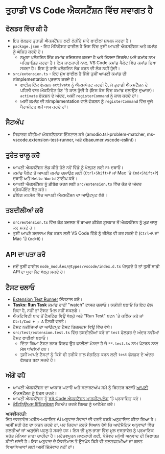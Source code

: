 # ਤੁਹਾਡੀ VS Code ਐਕਸਟੈਂਸ਼ਨ ਵਿੱਚ ਸਵਾਗਤ ਹੈ

## ਫੋਲਡਰ ਵਿੱਚ ਕੀ ਹੈ

* ਇਹ ਫੋਲਡਰ ਤੁਹਾਡੀ ਐਕਸਟੈਂਸ਼ਨ ਲਈ ਲੋੜੀਂਦੇ ਸਾਰੇ ਫਾਈਲਾਂ ਸ਼ਾਮਲ ਕਰਦਾ ਹੈ।
* `package.json` - ਇਹ ਮੈਨਿਫੈਸਟ ਫਾਈਲ ਹੈ ਜਿਸ ਵਿੱਚ ਤੁਸੀਂ ਆਪਣੀ ਐਕਸਟੈਂਸ਼ਨ ਅਤੇ ਕਮਾਂਡ ਨੂੰ ਘੋਸ਼ਿਤ ਕਰਦੇ ਹੋ।
  * ਨਮੂਨਾ ਪਲੱਗਇਨ ਇੱਕ ਕਮਾਂਡ ਰਜਿਸਟਰ ਕਰਦਾ ਹੈ ਅਤੇ ਇਸਦਾ ਸਿਰਲੇਖ ਅਤੇ ਕਮਾਂਡ ਨਾਮ ਪਰਿਭਾਸ਼ਿਤ ਕਰਦਾ ਹੈ। ਇਸ ਜਾਣਕਾਰੀ ਨਾਲ, VS Code ਕਮਾਂਡ ਪੈਲੇਟ ਵਿੱਚ ਕਮਾਂਡ ਦਿਖਾ ਸਕਦਾ ਹੈ। ਇਸ ਨੂੰ ਹਾਲੇ ਪਲੱਗਇਨ ਲੋਡ ਕਰਨ ਦੀ ਲੋੜ ਨਹੀਂ ਹੁੰਦੀ।
* `src/extension.ts` - ਇਹ ਮੁੱਖ ਫਾਈਲ ਹੈ ਜਿੱਥੇ ਤੁਸੀਂ ਆਪਣੀ ਕਮਾਂਡ ਦੀ ਨImplementation ਪ੍ਰਦਾਨ ਕਰਦੇ ਹੋ।
  * ਫਾਈਲ ਇੱਕ ਫੰਕਸ਼ਨ `activate` ਨੂੰ ਐਕਸਪੋਰਟ ਕਰਦੀ ਹੈ, ਜੋ ਤੁਹਾਡੀ ਐਕਸਟੈਂਸ਼ਨ ਦੇ ਪਹਿਲੀ ਵਾਰ ਐਕਟਿਵੇਟ ਹੋਣ 'ਤੇ ਕਾਲ ਹੁੰਦੀ ਹੈ (ਇਸ ਕੇਸ ਵਿੱਚ ਕਮਾਂਡ ਚਲਾਉਣ ਦੁਆਰਾ)। `activate` ਫੰਕਸ਼ਨ ਦੇ ਅੰਦਰ, ਅਸੀਂ `registerCommand` ਨੂੰ ਕਾਲ ਕਰਦੇ ਹਾਂ।
  * ਅਸੀਂ ਕਮਾਂਡ ਦੀ ਨImplementation ਵਾਲੇ ਫੰਕਸ਼ਨ ਨੂੰ `registerCommand` ਵਿੱਚ ਦੂਜੇ ਪੈਰਾਮੀਟਰ ਵਜੋਂ ਪਾਸ ਕਰਦੇ ਹਾਂ।

## ਸੈਟਅੱਪ

* ਸਿਫਾਰਸ਼ ਕੀਤੀਆਂ ਐਕਸਟੈਂਸ਼ਨਸ ਇੰਸਟਾਲ ਕਰੋ (amodio.tsl-problem-matcher, ms-vscode.extension-test-runner, ਅਤੇ dbaeumer.vscode-eslint)।

## ਤੁਰੰਤ ਚਾਲੂ ਕਰੋ

* ਆਪਣੀ ਐਕਸਟੈਂਸ਼ਨ ਲੋਡ ਕੀਤੇ ਹੋਏ ਨਵੇਂ ਵਿੰਡੋ ਨੂੰ ਖੋਲ੍ਹਣ ਲਈ `F5` ਦਬਾਓ।
* ਕਮਾਂਡ ਪੈਲੇਟ ਤੋਂ ਆਪਣੀ ਕਮਾਂਡ ਚਲਾਉਣ ਲਈ (`Ctrl+Shift+P` ਜਾਂ Mac 'ਤੇ `Cmd+Shift+P`) ਦਬਾਓ ਅਤੇ `Hello World` ਟਾਈਪ ਕਰੋ।
* ਆਪਣੀ ਐਕਸਟੈਂਸ਼ਨ ਨੂੰ ਡੀਬੱਗ ਕਰਨ ਲਈ `src/extension.ts` ਵਿੱਚ ਕੋਡ ਦੇ ਅੰਦਰ ਬ੍ਰੇਕਪੌਇੰਟ ਸੈਟ ਕਰੋ।
* ਡੀਬੱਗ ਕਨਸੋਲ ਵਿੱਚ ਆਪਣੀ ਐਕਸਟੈਂਸ਼ਨ ਦਾ ਆਉਟਪੁਟ ਲੱਭੋ।

## ਤਬਦੀਲੀਆਂ ਕਰੋ

* `src/extension.ts` ਵਿੱਚ ਕੋਡ ਬਦਲਣ ਤੋਂ ਬਾਅਦ ਡੀਬੱਗ ਟੂਲਬਾਰ ਤੋਂ ਐਕਸਟੈਂਸ਼ਨ ਨੂੰ ਮੁੜ ਚਾਲੂ ਕਰ ਸਕਦੇ ਹੋ।
* ਤੁਸੀਂ ਆਪਣੇ ਬਦਲਾਅ ਲੋਡ ਕਰਨ ਲਈ VS Code ਵਿੰਡੋ ਨੂੰ ਰੀਲੋਡ ਵੀ ਕਰ ਸਕਦੇ ਹੋ (`Ctrl+R` ਜਾਂ Mac 'ਤੇ `Cmd+R`)।

## API ਦਾ ਪਤਾ ਕਰੋ

* ਜਦੋਂ ਤੁਸੀਂ ਫਾਈਲ `node_modules/@types/vscode/index.d.ts` ਖੋਲ੍ਹਦੇ ਹੋ ਤਾਂ ਤੁਸੀਂ ਸਾਡੀ API ਦਾ ਪੂਰਾ ਸੈੱਟ ਖੋਲ੍ਹ ਸਕਦੇ ਹੋ।

## ਟੈਸਟ ਚਲਾਓ

* [Extension Test Runner](https://marketplace.visualstudio.com/items?itemName=ms-vscode.extension-test-runner) ਇੰਸਟਾਲ ਕਰੋ।
* **Tasks: Run Task** ਕਮਾਂਡ ਰਾਹੀਂ "watch" ਟਾਸਕ ਚਲਾਓ। ਯਕੀਨੀ ਬਣਾਓ ਕਿ ਇਹ ਚੱਲ ਰਿਹਾ ਹੈ, ਨਹੀਂ ਤਾਂ ਟੈਸਟ ਮਿਲ ਨਹੀਂ ਸਕਣਗੇ।
* ਐਕਟਿਵਿਟੀ ਬਾਰ ਤੋਂ ਟੈਸਟਿੰਗ ਵਿਊ ਖੋਲ੍ਹੋ ਅਤੇ "Run Test" ਬਟਨ 'ਤੇ ਕਲਿੱਕ ਕਰੋ ਜਾਂ `Ctrl/Cmd + ; A` ਹੌਟਕੀ ਵਰਤੋ।
* ਟੈਸਟ ਨਤੀਜਿਆਂ ਦਾ ਆਉਟਪੁਟ ਟੈਸਟ ਰਿਜ਼ਲਟਸ ਵਿਊ ਵਿੱਚ ਵੇਖੋ।
* `src/test/extension.test.ts` ਵਿੱਚ ਤਬਦੀਲੀਆਂ ਕਰੋ ਜਾਂ `test` ਫੋਲਡਰ ਦੇ ਅੰਦਰ ਨਵੀਆਂ ਟੈਸਟ ਫਾਈਲਾਂ ਬਣਾਓ।
  * ਦਿੱਤਾ ਗਿਆ ਟੈਸਟ ਰਨਰ ਸਿਰਫ ਉਹ ਫਾਈਲਾਂ ਮੰਨਦਾ ਹੈ ਜੋ `**.test.ts` ਨਾਮ ਪੈਟਰਨ ਨਾਲ ਮੇਲ ਖਾਂਦੀਆਂ ਹਨ।
  * ਤੁਸੀਂ ਆਪਣੇ ਟੈਸਟਾਂ ਨੂੰ ਕਿਸੇ ਵੀ ਤਰੀਕੇ ਨਾਲ ਸੰਗਠਿਤ ਕਰਨ ਲਈ `test` ਫੋਲਡਰ ਦੇ ਅੰਦਰ ਫੋਲਡਰ ਬਣਾ ਸਕਦੇ ਹੋ।

## ਅੱਗੇ ਵਧੋ

* ਆਪਣੀ ਐਕਸਟੈਂਸ਼ਨ ਦਾ ਆਕਾਰ ਘਟਾਓ ਅਤੇ ਸਟਾਰਟਅੱਪ ਸਮੇਂ ਨੂੰ ਬਿਹਤਰ ਬਣਾਓ [ਆਪਣੀ ਐਕਸਟੈਂਸ਼ਨ ਨੂੰ ਬੰਡਲ ਕਰਕੇ](https://code.visualstudio.com/api/working-with-extensions/bundling-extension)।
* ਆਪਣੀ ਐਕਸਟੈਂਸ਼ਨ ਨੂੰ [VS Code ਐਕਸਟੈਂਸ਼ਨ ਮਾਰਕੀਟਪਲੇਸ](https://code.visualstudio.com/api/working-with-extensions/publishing-extension) 'ਤੇ ਪ੍ਰਕਾਸ਼ਿਤ ਕਰੋ।
* [ਕੰਟਿਨਿਊਅਸ ਇੰਟਿਗ੍ਰੇਸ਼ਨ](https://code.visualstudio.com/api/working-with-extensions/continuous-integration) ਸੈੱਟਅੱਪ ਕਰਕੇ ਬਿਲਡ ਨੂੰ ਆਟੋਮੇਟ ਕਰੋ।

**ਅਸਵੀਕਰਤੀ**:  
ਇਹ ਦਸਤਾਵੇਜ਼ ਮਸ਼ੀਨ-ਅਧਾਰਿਤ AI ਅਨੁਵਾਦ ਸੇਵਾਵਾਂ ਦੀ ਵਰਤੋਂ ਕਰਕੇ ਅਨੁਵਾਦਿਤ ਕੀਤਾ ਗਿਆ ਹੈ। ਅਸੀਂ ਸਹੀ ਹੋਣ ਦਾ ਯਤਨ ਕਰਦੇ ਹਾਂ, ਪਰ ਕਿਰਪਾ ਕਰਕੇ ਧਿਆਨ ਰੱਖੋ ਕਿ ਆਟੋਮੈਟਿਕ ਅਨੁਵਾਦਾਂ ਵਿੱਚ ਗਲਤੀਆਂ ਜਾਂ ਅਸੁਚੱਜੇ ਪਹਲੂ ਹੋ ਸਕਦੇ ਹਨ। ਇਸ ਦੀ ਮੂਲ ਭਾਸ਼ਾ ਵਿੱਚ ਮੂਲ ਦਸਤਾਵੇਜ਼ ਨੂੰ ਪ੍ਰਮਾਣਿਕ ਸਰੋਤ ਮੰਨਿਆ ਜਾਣਾ ਚਾਹੀਦਾ ਹੈ। ਮਹੱਤਵਪੂਰਨ ਜਾਣਕਾਰੀ ਲਈ, ਪੇਸ਼ੇਵਰ ਮਨੁੱਖੀ ਅਨੁਵਾਦ ਦੀ ਸਿਫਾਰਸ਼ ਕੀਤੀ ਜਾਂਦੀ ਹੈ। ਇਸ ਅਨੁਵਾਦ ਦੇ ਇਸਤੇਮਾਲ ਤੋਂ ਉਤਪੰਨ ਕਿਸੇ ਵੀ ਗਲਤਫਹਮੀਆਂ ਜਾਂ ਗਲਤ ਵਿਆਖਿਆਵਾਂ ਲਈ ਅਸੀਂ ਜ਼ਿੰਮੇਵਾਰ ਨਹੀਂ ਹਾਂ।